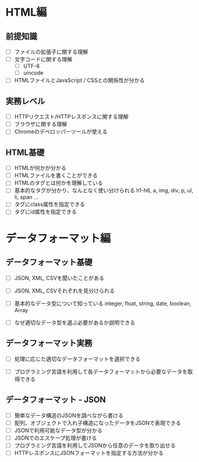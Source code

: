 # HTML編

## 前提知識

- [ ] ファイルの拡張子に関する理解
- [ ] 文字コードに関する理解
  - [ ] UTF-8
  - [ ] uincode
- [ ] HTMLファイルとJavaScript / CSSとの関係性が分かる

## 実務レベル

- [ ] HTTPリクエスト/HTTPレスポンスに関する理解
- [ ] ブラウザに関する理解
- [ ] Chromeのデベロッパーツールが使える

## HTML基礎

- [ ] HTMLが何かが分かる
- [ ] HTMLファイルを書くことができる
- [ ] HTMLのタグとは何かを理解している
- [ ] 基本的なタグが分かり、なんとなく使い分けられる
  h1-h6, a, img, div, p, ul, li, span ...
- [ ] タグにclass属性を指定できる
- [ ] タグにid属性を指定できる

# データフォーマット編

## データフォーマット基礎

- [ ] JSON, XML, CSVを聞いたことがある

- [ ] JSON, XML, CSVそれぞれを見分けられる

- [ ] 基本的なデータ型について知っている
  integer, float, string, date, boolean, Array

- [ ] なぜ適切なデータ型を選ぶ必要があるか説明できる

## データフォーマット実務

- [ ] 処理に応じた適切なデータフォーマットを選択できる

- [ ] プログラミング言語を利用して各データフォーマットから必要なデータを取得できる

## データフォーマット - JSON

- [ ] 簡単なデータ構造のJSONを調べながら書ける
- [ ] 配列、オブジェクトで入れ子構造になったデータをJSONで表現できる
- [ ] JSONで利用可能なデータ型が分かる
- [ ] JSONでのエスケープ処理が書ける
- [ ] プログラミング言語を利用してJSONから任意のデータを取り出せる
- [ ] HTTPレスポンスにJSONフォーマットを指定する方法が分かる

